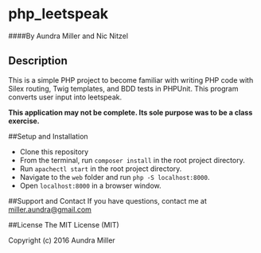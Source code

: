 # php_leetspeak

####By Aundra Miller and Nic Nitzel

## Description
This is a simple PHP project to become familiar with writing PHP code with Silex routing, Twig templates, and BDD tests in PHPUnit. This program converts user input into leetspeak.

**This application may not be complete. Its sole purpose was to be a class exercise.**

##Setup and Installation
* Clone this repository
* From the terminal, run `composer install` in the root project directory.
* Run `apachectl start` in the root project directory.
* Navigate to the `web` folder and run `php -S localhost:8000`.
* Open `localhost:8000` in a browser window.

##Support and Contact
If you have questions, contact me at miller.aundra@gmail.com

##License
The MIT License (MIT)

Copyright (c) 2016 Aundra Miller
